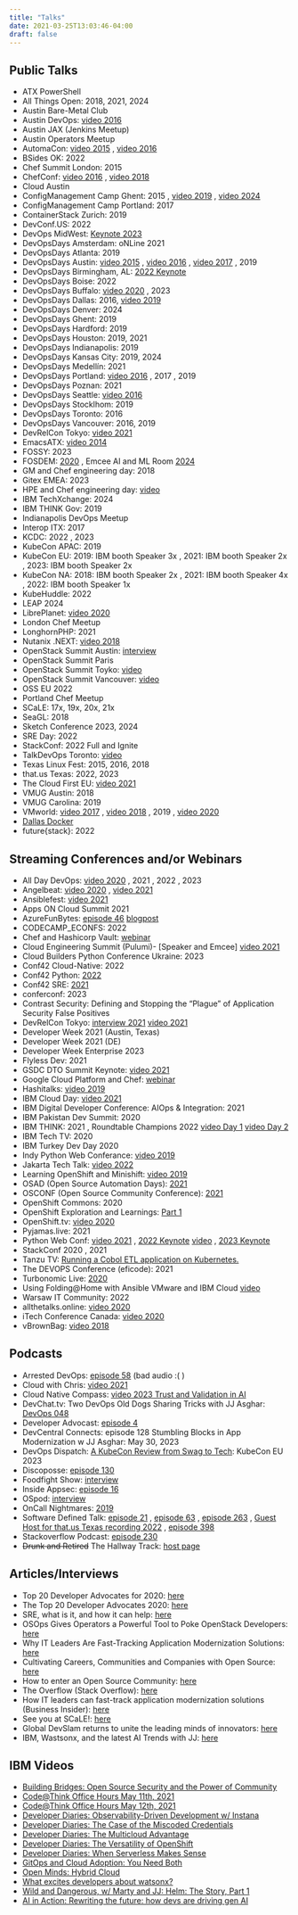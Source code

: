 ```yaml
---
title: "Talks"
date: 2021-03-25T13:03:46-04:00
draft: false
---
```


## Public Talks

- ATX PowerShell
- All Things Open: 2018, 2021, 2024
- Austin Bare-Metal Club
- Austin DevOps: [video 2016](https://www.youtube.com/watch?v=lZKhwSGxa58)
- Austin JAX (Jenkins Meetup)
- Austin Operators Meetup
- AutomaCon: [video 2015](https://www.youtube.com/watch?v=qvSGJslwpDA) , [video 2016](https://www.youtube.com/watch?v=D3LS3lHWFnE)
- BSides OK: 2022
- Chef Summit London: 2015
- ChefConf: [video 2016](https://www.youtube.com/watch?v=HfYI1KcKFoo) , [video 2018](https://www.youtube.com/watch?v=jtgXQpcJFT0)
- Cloud Austin
- ConfigManagement Camp Ghent: 2015 , [video 2019](https://www.youtube.com/watch?v=W1d7r3mIj0A) , [video 2024](https://www.youtube.com/watch?v=U-H3s5V0w3Y)
- ConfigManagement Camp Portland: 2017
- ContainerStack Zurich: 2019
- DevConf.US: 2022
- DevOps MidWest: [Keynote 2023](https://www.sketchdev.io/devops-midwest-speaker-bio-page)
- DevOpsDays Amsterdam: oNLine 2021
- DevOpsDays Atlanta: 2019
- DevOpsDays Austin: [video 2015](https://vimeo.com/130554525) , [video 2016](https://vimeo.com/165731277) , [video 2017](https://youtu.be/Z0Qtf2XJBcA?t=1h10m49s) , 2019
- DevOpsDays Birmingham, AL: [2022 Keynote](https://www.youtube.com/watch?v=pJvDFpYKzv0&feature=youtu.be)
- DevOpsDays Boise: 2022
- DevOpsDays Buffalo: [video 2020](https://youtu.be/Kr9uc285Z2k) , 2023
- DevOpsDays Dallas: 2016, [video 2019](https://www.youtube.com/watch?v=tcq1-kNQd2Q)
- DevOpsDays Denver: 2024
- DevOpsDays Ghent: 2019
- DevOpsDays Hardford: 2019
- DevOpsDays Houston: 2019, 2021
- DevOpsDays Indianapolis: 2019
- DevOpsDays Kansas City: 2019, 2024
- DevOpsDays Medellín: 2021
- DevOpsDays Portland: [video 2016](https://www.youtube.com/watch?v=JqwgmePMEw4) , 2017 , 2019
- DevOpsDays Poznan: 2021
- DevOpsDays Seattle: [video 2016](https://www.youtube.com/watch?v=9iuYqZU8mj8)
- DevOpsDays Stocklhom: 2019
- DevOpsDays Toronto: 2016
- DevOpsDays Vancouver: 2016, 2019
- DevRelCon Tokyo: [video 2021](https://youtu.be/Aoliy98BCwI?t=1315)
- EmacsATX: [video 2014](https://www.youtube.com/watch?v=VO7xj2ArpZw)
- FOSSY: 2023
- FOSDEM: [2020](http://bofh.nikhef.nl/events/FOSDEM/2020/UB5.230/osslessons.webm) , Emcee AI and ML Room [2024](https://ftp.osuosl.org/pub/fosdem/2024/ub2252a/)
- GM and Chef engineering day: 2018
- Gitex EMEA: 2023
- HPE and Chef engineering day: [video](https://www.periscope.tv/HPE_ConvergedDI/1YpKkWlEYnjKj)
- IBM TechXchange: 2024
- IBM THINK Gov: 2019
- Indianapolis DevOps Meetup
- Interop ITX: 2017
- KCDC: 2022 , 2023
- KubeCon APAC: 2019
- KubeCon EU: 2019: IBM booth Speaker 3x , 2021: IBM booth Speaker 2x , 2023: IBM booth Speaker 2x
- KubeCon NA: 2018: IBM booth Speaker 2x , 2021: IBM booth Speaker 4x , 2022: IBM booth Speaker 1x
- KubeHuddle: 2022
- LEAP 2024
- LibrePlanet: [video 2020](https://media.libreplanet.org/u/libreplanet/m/lessons-learned-from-cultivating-free-software-projects-and-communities/)
- London Chef Meetup
- LonghornPHP: 2021
- Nutanix .NEXT: [video 2018](https://vimeo.com/270129963/9d32cc9b0f)
- OpenStack Summit Austin: [interview](https://soundcloud.com/thenewstackmakers/jj-asghar-interview)
- OpenStack Summit Paris
- OpenStack Summit Toyko: [video](https://www.youtube.com/watch?v=ivYYS_F7Rpw)
- OpenStack Summit Vancouver: [video](https://youtu.be/FBCKCO45xIw?t=34m35s)
- OSS EU 2022
- Portland Chef Meetup
- SCaLE: 17x, 19x, 20x, 21x
- SeaGL: 2018
- Sketch Conference 2023, 2024
- SRE Day: 2022
- StackConf: 2022 Full and Ignite
- TalkDevOps Toronto: [video](https://channel9.msdn.com/Blogs/TalkDevOps/TalkDevOps--Introduction-to-Chef-with-JJ-Ashgar-as-a-DotNet-Developer)
- Texas Linux Fest: 2015, 2016, 2018
- that.us Texas: 2022, 2023
- The Cloud First EU: [video 2021](https://youtu.be/OGFkz81mKf8?t=22331)
- VMUG Austin: 2018
- VMUG Carolina: 2019
- VMworld: [video 2017](https://www.vmworldonline.com/searchsite?search=SER1906BU) , [video 2018](https://www.youtube.com/watch?v=II4IsntZnyY) , 2019 , [video 2020](https://youtu.be/aBzJ6wrE6xA)
- [Dallas Docker](https://events.docker.com/events/detaihttp://jjasghar.github.io/talks/ls/docker-docker-dallas-presents-chef-habitat-docker-113)
- future{stack}: 2022

## Streaming Conferences and/or Webinars

- All Day DevOps: [video 2020](https://content.sonatype.com/2020addo-ct/addo2020-ct-asghar) , 2021 , 2022 , 2023
- Angelbeat: [video 2020](https://youtu.be/LVXiOyzuF_E) , [video 2021](https://youtu.be/spHxba0eARg)
- Ansiblefest: [video 2021](https://events.ansiblefest.redhat.com/widget/redhat/ansible21/sessioncatalog/session/1623166230807001Iqrk)
- Apps ON Cloud Summit 2021
- AzureFunBytes: [episode 46](https://www.youtube.com/watch?v=ZGNuhgR_SdE) [blogpost](https://dev.to/azure/azurefunbytes-episode-46-openshift-on-azure-with-jjasghar-4nh1)
- CODECAMP_ECONFS: 2022
- Chef and Hashicorp Vault: [webinar](https://www.brighttalk.com/webcast/11349/232851/manage-secrets-with-chef-and-hashicorps-vault)
- Cloud Engineering Summit (Pulumi)- [Speaker and Emcee] [video 2021](https://www.pulumi.com/resources/migrating-a-monolith-to-cloud-native)
- Cloud Builders Python Conference Ukraine: 2023
- Conf42 Cloud-Native: 2022
- Conf42 Python: [2022](https://www.conf42.com/Python_2022_JJ_Asghar_deploying_simple_app_kubernetes_openshift)
- Conf42 SRE: [2021](https://www.conf42.com/Site_Reliability_Engineering_2021_JJ_Asghar_migrating_monolith_cloudnative_stumbling_blocks)
- conferconf: 2023
- Contrast Security: Defining and Stopping the “Plague” of Application Security False Positives
- DevRelCon Tokyo: [interview 2021](https://www.youtube.com/watch?v=yzWFnsivCZQ) [video 2021](https://youtu.be/oJb2rA0yY-k)
- Developer Week 2021 (Austin, Texas)
- Developer Week 2021 (DE)
- Developer Week Enterprise 2023
- Flyless Dev: 2021
- GSDC DTO Summit Keynote: [video 2021](https://vimeo.com/572047609/ef164c1662)
- Google Cloud Platform and Chef: [webinar](https://www.brighttalk.com/webcast/10619/283199)
- Hashitalks: [video 2019](https://www.hashicorp.com/resources/how-to-terraform-ibm-cloud-to-play-nicely)
- IBM Cloud Day: [video 2021](https://ibmcloudday-vconf.bemyapp.com/#/conference/5ff8bc27013733001b01d3d6)
- IBM Digital Developer Conference: AIOps & Integration: 2021
- IBM Pakistan Dev Summit: 2020
- IBM THINK: 2021 , Roundtable Champions 2022 [video Day 1](https://www.youtube.com/watch?v=tXoMGP2yI0M) [video Day 2](https://www.youtube.com/watch?v=mJefrsMIlSc)
- IBM Tech TV: 2020
- IBM Turkey Dev Day 2020
- Indy Python Web Conferance: [video 2019](https://youtu.be/lGdoyHeHsBo)
- Jakarta Tech Talk: [video 2022](https://www.crowdcast.io/e/techtalk-feb1)
- Learning OpenShift and Minishift: [video 2019](https://www.youtube.com/watch?v=aIvLoZYBes05)
- OSAD (Open Source Automation Days): [2021](https://osad-munich.org/en/deploying-a-simple-python-app-to-kubernetes-openshift/)
- OSCONF (Open Source Community Conference): [2021](https://www.youtube.com/watch?v=_O1KjDY1Obo)
- OpenShift Commons: 2020
- OpenShift Exploration and Learnings: [Part 1](https://www.youtube.com/watch?v=d7nxzB0YtR0)
- OpenShift.tv: [video 2020](https://www.youtube.com/watch?v=erO6XXj8Kl0)
- Pyjamas.live: 2021
- Python Web Conf: [video 2021](https://2021.pythonwebconf.com/presentations/deploying-a-simple-python-app-to-kubernetes-openshift) , [2022 Keynote](https://2022.pythonwebconf.com/presentations/we-accidentally-created-a-serverless-application) [video](https://youtu.be/PmT2MD6_k8M) , [2023 Keynote](https://2023.pythonwebconf.com/presentations/taking-a-step-back-and-leveraging-gitops-to-wrangle-your-clusters-and-projects)
- StackConf 2020 , 2021
- Tanzu TV: [Running a Cobol ETL application on Kubernetes.](https://www.youtube.com/watch?v=yhC6SFZI8Mw)
- The DEVOPS Conference (eficode): 2021
- Turbonomic Live: [2020](https://gateway.on24.com/wcc/eh/2339289/lp/2374731/demystifying-devops%2C-kubernetes%2C-and-cloud-native-applications/)
- Using Folding@Home with Ansible VMware and IBM Cloud [video](https://www.youtube.com/watch?v=fZVTTwKs2dA)
- Warsaw IT Community: 2022
- allthetalks.online: [video 2020](https://www.youtube.com/watch?v=ly0qNA3gs78)
- iTech Conference Canada: [video 2020](https://www.itechconference.ca/widit00042-on-demand.html)
- vBrownBag: [video 2018](https://www.youtube.com/watch?v=RwAFGK9mju4)

## Podcasts

- Arrested DevOps: [episode 58](https://www.arresteddevops.com/openstack/) (bad audio :( )
- Cloud with Chris: [video 2021](https://youtu.be/W4xoq_iCn7E)
- Cloud Native Compass: [video 2023 Trust and Validation in AI](https://www.youtube.com/watch?v=SoZ4s1Ew0CA)
- DevChat.tv: Two DevOps Old Dogs Sharing Tricks with JJ Asghar: [DevOps 048](https://devchat.tv/adventures-in-devops/devops-048-two-devops-old-dogs-sharing-tricks-with-jj-asghar/)
- Developer Advocast: [episode 4](https://open.spotify.com/episode/01gsWap8IaGw98K7kgOu2y?si=9e9eaba390c149f6)
- DevCentral Connects: episode 128 Stumbling Blocks in App Modernization w JJ Asghar: May 30, 2023
- DevOps Dispatch: [A KubeCon Review from Swag to Tech](https://youtu.be/JZ4X5U6UO5s?si=F3n8BMcwRzclLbi4): KubeCon EU 2023
- Discoposse: [episode 130](https://discopossepodcast.com/episode-130-the-why-and-how-of-developer-advocacy-and-tech-community-with-jj-asghar/)
- Foodfight Show: [interview](http://foodfightshow.org/2015/12/chef-and-openstack.html)
- Inside Appsec: [episode 16](https://soundcloud.com/contrastsecurity/devops-trends-and-best-practices-a-perspective-from-the-trenches)
- OSpod: [interview](https://itunes.apple.com/us/podcast/chef-jj-asghar-episode-48-on-ospod/id913351029?i=1000360509387&mt=2)
- OnCall Nightmares: [2019](https://www.podomatic.com/podcasts/oncallnightmares/episodes/2019-10-24T11_14_36-07_00)
- Software Defined Talk: [episode 21](http://www.softwaredefinedinterviews.com/21) , [episode 63](http://www.softwaredefinedinterviews.com/63) , [episode 263](https://www.softwaredefinedtalk.com/263) , [Guest Host for that.us Texas recording 2022](https://www.youtube.com/watch?v=n_RwGqqCTBM&t=1384s) , [episode 398](https://www.softwaredefinedtalk.com/398)
- Stackoverflow Podcast: [episode 230](https://stackoverflow.blog/2020/04/28/podcast-230-mastering-the-mainframe-cobol-ibm/)
- ~~Drunk and Retired~~ The Hallway Track: [host page](https://drunkandretired.com/hosts/jjasghar)

## Articles/Interviews

- Top 20 Developer Advocates for 2020: [here](https://www.whitesourcesoftware.com/resources/blog/top-20-developer-advocates-to-follow/)
- The Top 20 Developer Advocates 2020: [here](https://www.linkedin.com/pulse/top-20-developer-advocates-2020-sebastian-grodzietzki/)
- SRE, what is it, and how it can help: [here](https://www.toolbox.com/tech/devops/articles/automating-sre-to-scale-operations/)
- OSOps Gives Operators a Powerful Tool to Poke OpenStack Developers: [here](https://thenewstack.io/osops-operations-teams-dangerous-go-alone-take/)
- Why IT Leaders Are Fast-Tracking Application Modernization Solutions: [here](https://www.ibm.com/cloud/blog/why-it-leaders-are-fast-tracking-application-modernization-solutions)
- Cultivating Careers, Communities and Companies with Open Source: [here](https://www.ibm.com/cloud/blog/cultivating-careers-communities-and-companies-with-open-source)
- How to enter an Open Source Community: [here](https://developer.ibm.com/blogs/how-to-enter-an-open-source-community/)
- The Overflow (Stack Overflow): [here](https://stackoverflow.blog/2022/11/01/homelabbbing-jj-asghar)
- How IT leaders can fast-track application modernization solutions (Business Insider): [here](https://www.businessinsider.com/sc/how-it-leaders-can-fast-track-application-modernization-solutions)
- See you at SCaLE!: [here](https://github.blog/2023-03-03-see-you-at-scale/)
- Global DevSlam returns to unite the leading minds of innovators: [here](https://dataconomy.com/2023/10/13/global-devslam-returns-to-unite-the-leading-minds-of-innovators/)
- IBM, Wastsonx, and the latest AI Trends with JJ: [here](https://youtu.be/yXBhBnexjbY?si=9SuV8HY9lWI9bjSz)

## IBM Videos

- [Building Bridges: Open Source Security and the Power of Community](https://developer.ibm.com/videos/walk-and-talk-secure-open-source-with-todd-moore/)
- [Code@Think Office Hours May 11th, 2021](https://youtu.be/KV3-ohi2aQY)
- [Code@Think Office Hours May 12th, 2021](https://youtu.be/I2zjMc7yJ_U)
- [Developer Diaries: Observability-Driven Development w/ Instana](https://youtu.be/tM3XjSmlbCk)
- [Developer Diaries: The Case of the Miscoded Credentials](https://youtu.be/43jdluldDBc)
- [Developer Diaries: The Multicloud Advantage](https://youtu.be/GQodXQ5iyTI)
- [Developer Diaries: The Versatility of OpenShift](https://youtu.be/p6vn1tDr24U)
- [Developer Diaries: When Serverless Makes Sense](https://youtu.be/cq2SrECwf-E)
- [GitOps and Cloud Adoption: You Need Both](https://www.youtube.com/watch?v=BYTgP6GmwcQ)
- [Open Minds: Hybrid Cloud](https://www.ibm.com/resources/modernize/jjasghar)
- [What excites developers about watsonx?](https://youtu.be/kbksx4xn9UQ)
- [Wild and Dangerous, w/ Marty and JJ: Helm: The Story, Part 1](https://youtu.be/KU5hHtrX8ZQ)
- [AI in Action: Rewriting the future: how devs are driving gen AI](https://www.youtube.com/watch?v=MmgdcWA3bcs&t=2s)
